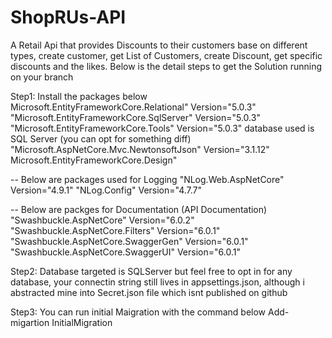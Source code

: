 # ShopRUs-API
A Retail Api that provides Discounts to their customers base on different types, create customer, get List of Customers, create Discount, get specific discounts and the likes.
Below is the detail steps to get the Solution running on your branch 

Step1: Install the packages below 
  Microsoft.EntityFrameworkCore.Relational" Version="5.0.3" 
  "Microsoft.EntityFrameworkCore.SqlServer" Version="5.0.3"
  "Microsoft.EntityFrameworkCore.Tools" Version="5.0.3" 
   database used is SQL Server (you can opt for something diff)
   "Microsoft.AspNetCore.Mvc.NewtonsoftJson" Version="3.1.12" 
  Microsoft.EntityFrameworkCore.Design"
  
  -- Below are packages used for Logging 
  "NLog.Web.AspNetCore" Version="4.9.1" 
  "NLog.Config" Version="4.7.7"
  
  -- Below are packges for Documentation (API Documentation)
  "Swashbuckle.AspNetCore" Version="6.0.2" 
  "Swashbuckle.AspNetCore.Filters" Version="6.0.1" 
  "Swashbuckle.AspNetCore.SwaggerGen" Version="6.0.1" 
  "Swashbuckle.AspNetCore.SwaggerUI" Version="6.0.1" 
  
  Step2: Database targeted is SQLServer but feel free to opt in for any database, 
  your connectin string still lives in appsettings.json, although i abstracted mine into Secret.json file
  which isnt published on github
  
  Step3: You can run initial Maigration with the command below
  Add-migartion InitialMigration
  
